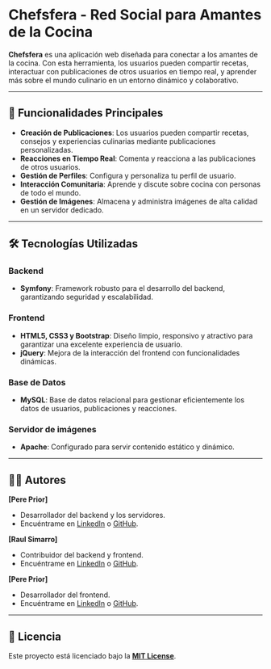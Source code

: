 # Chefsfera - Red Social para Amantes de la Cocina

**Chefsfera** es una aplicación web diseñada para conectar a los amantes de la cocina. Con esta herramienta, los usuarios pueden compartir recetas, interactuar con publicaciones de otros usuarios en tiempo real, y aprender más sobre el mundo culinario en un entorno dinámico y colaborativo.

---

## 🎯 Funcionalidades Principales

- **Creación de Publicaciones**: Los usuarios pueden compartir recetas, consejos y experiencias culinarias mediante publicaciones personalizadas.
- **Reacciones en Tiempo Real**: Comenta y reacciona a las publicaciones de otros usuarios.
- **Gestión de Perfiles**: Configura y personaliza tu perfil de usuario.
- **Interacción Comunitaria**: Aprende y discute sobre cocina con personas de todo el mundo.
- **Gestión de Imágenes**: Almacena y administra imágenes de alta calidad en un servidor dedicado.

---

## 🛠️ Tecnologías Utilizadas

### **Backend**
- **Symfony**: Framework robusto para el desarrollo del backend, garantizando seguridad y escalabilidad.

### **Frontend**
- **HTML5, CSS3 y Bootstrap**: Diseño limpio, responsivo y atractivo para garantizar una excelente experiencia de usuario.
- **jQuery**: Mejora de la interacción del frontend con funcionalidades dinámicas.

### **Base de Datos**
- **MySQL**: Base de datos relacional para gestionar eficientemente los datos de usuarios, publicaciones y reacciones.

### **Servidor de imágenes**
- **Apache**: Configurado para servir contenido estático y dinámico.

---

## 🧑‍💻 Autores

**[Pere Prior]**
- Desarrollador del backend y los servidores.
- Encuéntrame en [LinkedIn](https://www.linkedin.com/in/pereprior/) o [GitHub](https://github.com/pereprior).

**[Raul Simarro]**
- Contribuidor del backend y frontend.
- Encuéntrame en [LinkedIn](https://www.linkedin.com/in/raul-s-2b49b92a9/) o [GitHub](https://github.com/Alusim0931).

**[Pere Prior]**
- Desarrollador del frontend.
- Encuéntrame en [LinkedIn](https://www.linkedin.com/in/marcel-ma%C3%B1as-calaf%C3%AD-a8b633345/) o [GitHub](https://github.com/MarsiQueen).

---

## 📜 Licencia

Este proyecto está licenciado bajo la **[MIT License](LICENSE)**.
